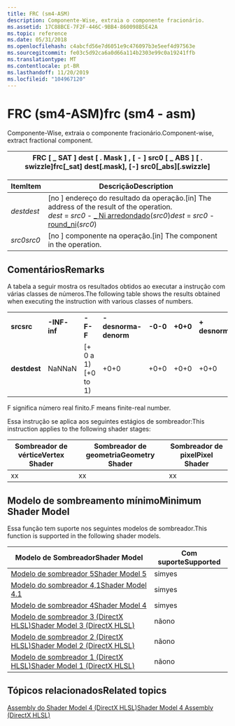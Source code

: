 ```yaml
---
title: FRC (sm4-ASM)
description: Componente-Wise, extraia o componente fracionário.
ms.assetid: 17C88BCE-7F2F-446C-9BB4-860098B5E42A
ms.topic: reference
ms.date: 05/31/2018
ms.openlocfilehash: c4abcfd56e7d6051e9c476097b3e5eef4d97563e
ms.sourcegitcommit: fe03c5d92ca6a0d66a114b2303e99c0a19241ffb
ms.translationtype: MT
ms.contentlocale: pt-BR
ms.lasthandoff: 11/20/2019
ms.locfileid: "104967120"
---
```

# <a name="frc-sm4---asm"></a><span data-ttu-id="0608c-103">FRC (sm4-ASM)</span><span class="sxs-lookup"><span data-stu-id="0608c-103">frc (sm4 - asm)</span></span>

<span data-ttu-id="0608c-104">Componente-Wise, extraia o componente fracionário.</span><span class="sxs-lookup"><span data-stu-id="0608c-104">Component-wise, extract fractional component.</span></span>



| <span data-ttu-id="0608c-105">FRC \[ \_ SAT \] dest \[ . Mask \] , \[ - \] src0 \[ \_ ABS \] \[ . swizzle\]</span><span class="sxs-lookup"><span data-stu-id="0608c-105">frc\[\_sat\] dest\[.mask\], \[-\] src0\[\_abs\]\[.swizzle\]</span></span> |
|-------------------------------------------------------------|



 



| <span data-ttu-id="0608c-106">Item</span><span class="sxs-lookup"><span data-stu-id="0608c-106">Item</span></span>                                                            | <span data-ttu-id="0608c-107">Descrição</span><span class="sxs-lookup"><span data-stu-id="0608c-107">Description</span></span>                                                                                                                              |
|-----------------------------------------------------------------|------------------------------------------------------------------------------------------------------------------------------------------|
| <span data-ttu-id="0608c-108"><span id="dest"></span><span id="DEST"></span>*dest*</span><span class="sxs-lookup"><span data-stu-id="0608c-108"><span id="dest"></span><span id="DEST"></span>*dest*</span></span><br/> | <span data-ttu-id="0608c-109">\[no \] endereço do resultado da operação.</span><span class="sxs-lookup"><span data-stu-id="0608c-109">\[in\] The address of the result of the operation.</span></span><br/> <span data-ttu-id="0608c-110">*dest*  =  *src0*  -  [ \_ Ni arredondado](round-ni--sm4---asm-.md)(*src0*)</span><span class="sxs-lookup"><span data-stu-id="0608c-110">*dest* = *src0* - [round\_ni](round-ni--sm4---asm-.md)(*src0*)</span></span><br/> |
| <span data-ttu-id="0608c-111"><span id="src0"></span><span id="SRC0"></span>*src0*</span><span class="sxs-lookup"><span data-stu-id="0608c-111"><span id="src0"></span><span id="SRC0"></span>*src0*</span></span><br/> | <span data-ttu-id="0608c-112">\[no \] componente na operação.</span><span class="sxs-lookup"><span data-stu-id="0608c-112">\[in\] The component in the operation.</span></span><br/>                                                                                        |



 

## <a name="remarks"></a><span data-ttu-id="0608c-113">Comentários</span><span class="sxs-lookup"><span data-stu-id="0608c-113">Remarks</span></span>

<span data-ttu-id="0608c-114">A tabela a seguir mostra os resultados obtidos ao executar a instrução com várias classes de números.</span><span class="sxs-lookup"><span data-stu-id="0608c-114">The following table shows the results obtained when executing the instruction with various classes of numbers.</span></span>



|          |          |            |             |        |        |             |            |          |         |
|----------|----------|------------|-------------|--------|--------|-------------|------------|----------|---------|
| <span data-ttu-id="0608c-115">**src**</span><span class="sxs-lookup"><span data-stu-id="0608c-115">**src**</span></span>  | <span data-ttu-id="0608c-116">**-INF**</span><span class="sxs-lookup"><span data-stu-id="0608c-116">**-inf**</span></span> | <span data-ttu-id="0608c-117">**-F**</span><span class="sxs-lookup"><span data-stu-id="0608c-117">**-F**</span></span>     | <span data-ttu-id="0608c-118">**-desnorma**</span><span class="sxs-lookup"><span data-stu-id="0608c-118">**-denorm**</span></span> | <span data-ttu-id="0608c-119">**-0**</span><span class="sxs-lookup"><span data-stu-id="0608c-119">**-0**</span></span> | <span data-ttu-id="0608c-120">**+0**</span><span class="sxs-lookup"><span data-stu-id="0608c-120">**+0**</span></span> | <span data-ttu-id="0608c-121">**+ desnormativo**</span><span class="sxs-lookup"><span data-stu-id="0608c-121">**+denorm**</span></span> | <span data-ttu-id="0608c-122">**+ F**</span><span class="sxs-lookup"><span data-stu-id="0608c-122">**+F**</span></span>     | <span data-ttu-id="0608c-123">**+ INF**</span><span class="sxs-lookup"><span data-stu-id="0608c-123">**+inf**</span></span> | <span data-ttu-id="0608c-124">**NaN**</span><span class="sxs-lookup"><span data-stu-id="0608c-124">**NaN**</span></span> |
| <span data-ttu-id="0608c-125">**dest**</span><span class="sxs-lookup"><span data-stu-id="0608c-125">**dest**</span></span> | <span data-ttu-id="0608c-126">NaN</span><span class="sxs-lookup"><span data-stu-id="0608c-126">NaN</span></span>      | <span data-ttu-id="0608c-127">\[+ 0 a 1)</span><span class="sxs-lookup"><span data-stu-id="0608c-127">\[+0 to 1)</span></span> | <span data-ttu-id="0608c-128">+0</span><span class="sxs-lookup"><span data-stu-id="0608c-128">+0</span></span>          | <span data-ttu-id="0608c-129">+0</span><span class="sxs-lookup"><span data-stu-id="0608c-129">+0</span></span>     | <span data-ttu-id="0608c-130">+0</span><span class="sxs-lookup"><span data-stu-id="0608c-130">+0</span></span>     | <span data-ttu-id="0608c-131">+0</span><span class="sxs-lookup"><span data-stu-id="0608c-131">+0</span></span>          | <span data-ttu-id="0608c-132">\[+ 0 a 1)</span><span class="sxs-lookup"><span data-stu-id="0608c-132">\[+0 to 1)</span></span> | <span data-ttu-id="0608c-133">NaN</span><span class="sxs-lookup"><span data-stu-id="0608c-133">NaN</span></span>      | <span data-ttu-id="0608c-134">NaN</span><span class="sxs-lookup"><span data-stu-id="0608c-134">NaN</span></span>     |



 

<span data-ttu-id="0608c-135">F significa número real finito.</span><span class="sxs-lookup"><span data-stu-id="0608c-135">F means finite-real number.</span></span>

<span data-ttu-id="0608c-136">Essa instrução se aplica aos seguintes estágios de sombreador:</span><span class="sxs-lookup"><span data-stu-id="0608c-136">This instruction applies to the following shader stages:</span></span>



| <span data-ttu-id="0608c-137">Sombreador de vértice</span><span class="sxs-lookup"><span data-stu-id="0608c-137">Vertex Shader</span></span> | <span data-ttu-id="0608c-138">Sombreador de geometria</span><span class="sxs-lookup"><span data-stu-id="0608c-138">Geometry Shader</span></span> | <span data-ttu-id="0608c-139">Sombreador de pixel</span><span class="sxs-lookup"><span data-stu-id="0608c-139">Pixel Shader</span></span> |
|---------------|-----------------|--------------|
| <span data-ttu-id="0608c-140">x</span><span class="sxs-lookup"><span data-stu-id="0608c-140">x</span></span>             | <span data-ttu-id="0608c-141">x</span><span class="sxs-lookup"><span data-stu-id="0608c-141">x</span></span>               | <span data-ttu-id="0608c-142">x</span><span class="sxs-lookup"><span data-stu-id="0608c-142">x</span></span>            |



 

## <a name="minimum-shader-model"></a><span data-ttu-id="0608c-143">Modelo de sombreamento mínimo</span><span class="sxs-lookup"><span data-stu-id="0608c-143">Minimum Shader Model</span></span>

<span data-ttu-id="0608c-144">Essa função tem suporte nos seguintes modelos de sombreador.</span><span class="sxs-lookup"><span data-stu-id="0608c-144">This function is supported in the following shader models.</span></span>



| <span data-ttu-id="0608c-145">Modelo de Sombreador</span><span class="sxs-lookup"><span data-stu-id="0608c-145">Shader Model</span></span>                                              | <span data-ttu-id="0608c-146">Com suporte</span><span class="sxs-lookup"><span data-stu-id="0608c-146">Supported</span></span> |
|-----------------------------------------------------------|-----------|
| [<span data-ttu-id="0608c-147">Modelo de sombreador 5</span><span class="sxs-lookup"><span data-stu-id="0608c-147">Shader Model 5</span></span>](d3d11-graphics-reference-sm5.md)        | <span data-ttu-id="0608c-148">sim</span><span class="sxs-lookup"><span data-stu-id="0608c-148">yes</span></span>       |
| [<span data-ttu-id="0608c-149">Modelo do sombreador 4,1</span><span class="sxs-lookup"><span data-stu-id="0608c-149">Shader Model 4.1</span></span>](dx-graphics-hlsl-sm4.md)              | <span data-ttu-id="0608c-150">sim</span><span class="sxs-lookup"><span data-stu-id="0608c-150">yes</span></span>       |
| [<span data-ttu-id="0608c-151">Modelo de sombreador 4</span><span class="sxs-lookup"><span data-stu-id="0608c-151">Shader Model 4</span></span>](dx-graphics-hlsl-sm4.md)                | <span data-ttu-id="0608c-152">sim</span><span class="sxs-lookup"><span data-stu-id="0608c-152">yes</span></span>       |
| [<span data-ttu-id="0608c-153">Modelo de sombreador 3 (DirectX HLSL)</span><span class="sxs-lookup"><span data-stu-id="0608c-153">Shader Model 3 (DirectX HLSL)</span></span>](dx-graphics-hlsl-sm3.md) | <span data-ttu-id="0608c-154">não</span><span class="sxs-lookup"><span data-stu-id="0608c-154">no</span></span>        |
| [<span data-ttu-id="0608c-155">Modelo de sombreador 2 (DirectX HLSL)</span><span class="sxs-lookup"><span data-stu-id="0608c-155">Shader Model 2 (DirectX HLSL)</span></span>](dx-graphics-hlsl-sm2.md) | <span data-ttu-id="0608c-156">não</span><span class="sxs-lookup"><span data-stu-id="0608c-156">no</span></span>        |
| [<span data-ttu-id="0608c-157">Modelo de sombreador 1 (DirectX HLSL)</span><span class="sxs-lookup"><span data-stu-id="0608c-157">Shader Model 1 (DirectX HLSL)</span></span>](dx-graphics-hlsl-sm1.md) | <span data-ttu-id="0608c-158">não</span><span class="sxs-lookup"><span data-stu-id="0608c-158">no</span></span>        |



 

## <a name="related-topics"></a><span data-ttu-id="0608c-159">Tópicos relacionados</span><span class="sxs-lookup"><span data-stu-id="0608c-159">Related topics</span></span>

<dl> <dt>

[<span data-ttu-id="0608c-160">Assembly do Shader Model 4 (DirectX HLSL)</span><span class="sxs-lookup"><span data-stu-id="0608c-160">Shader Model 4 Assembly (DirectX HLSL)</span></span>](dx-graphics-hlsl-sm4-asm.md)
</dt> </dl>

 

 





